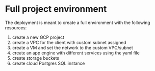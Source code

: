 # Full project environment

The deployment is meant to create a full environment with the following resources:

1. create a new GCP project
2. create a VPC for the client with custom subnet assigned
3. create a VM  and set the network to the custom VPC/subnet
4. create an app engine with different services using the yaml file
5. create storage buckets
6. create cloud Postgres SQL instance
